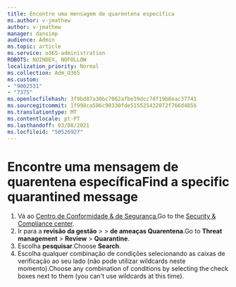 ```yaml
---
title: Encontre uma mensagem de quarentena específica
ms.author: v-jmathew
author: v-jmathew
manager: dansimp
audience: Admin
ms.topic: article
ms.service: o365-administration
ROBOTS: NOINDEX, NOFOLLOW
localization_priority: Normal
ms.collection: Adm_O365
ms.custom:
- "9002531"
- "7375"
ms.openlocfilehash: 3f9bd87a30bc7062afbe39dcc7df19b8eac37741
ms.sourcegitcommit: 1f998ca586c90330fde515525432072f766d485b
ms.translationtype: MT
ms.contentlocale: pt-PT
ms.lasthandoff: 03/08/2021
ms.locfileid: "50526927"
---
```

# <a name="find-a-specific-quarantined-message"></a><span data-ttu-id="a0e2c-102">Encontre uma mensagem de quarentena específica</span><span class="sxs-lookup"><span data-stu-id="a0e2c-102">Find a specific quarantined message</span></span>

1. <span data-ttu-id="a0e2c-103">Vá ao [Centro de Conformidade & de Segurança.](https://go.microsoft.com/fwlink/p/?linkid=2077143)</span><span class="sxs-lookup"><span data-stu-id="a0e2c-103">Go to the [Security & Compliance center](https://go.microsoft.com/fwlink/p/?linkid=2077143).</span></span>
2. <span data-ttu-id="a0e2c-104">Ir para a **revisão da gestão**  >    >  **de ameaças Quarentena**.</span><span class="sxs-lookup"><span data-stu-id="a0e2c-104">Go to **Threat management** > **Review** > **Quarantine**.</span></span>
3. <span data-ttu-id="a0e2c-105">Escolha **pesquisar**.</span><span class="sxs-lookup"><span data-stu-id="a0e2c-105">Choose **Search**.</span></span>
4. <span data-ttu-id="a0e2c-106">Escolha qualquer combinação de condições selecionando as caixas de verificação ao seu lado (não pode utilizar wildcards neste momento).</span><span class="sxs-lookup"><span data-stu-id="a0e2c-106">Choose any combination of conditions by selecting the check boxes next to them (you can't use wildcards at this time).</span></span>
